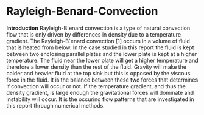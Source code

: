 # Rayleigh-Benard-Convection
**Introduction**
Rayleigh-B´enard convection is a type of natural convection flow that is only driven by differences in
density due to a temperature gradient. The Rayleigh-B´enard convection [1] occurs in a volume of fluid
that is heated from below. In the case studied in this report the fluid is kept between two enclosing
parallel plates and the lower plate is kept at a higher temperature.
The fluid near the lower plate will get a higher temperature and therefore a lower density than the rest
of the fluid. Gravity will make the colder and heavier fluid at the top sink but this is opposed by the
viscous force in the fluid. It is the balance between these two forces that determines if convection will
occur or not. If the temperature gradient, and thus the density gradient, is large enough the gravitational
forces will dominate and instability will occur. It is the occuring flow patterns that are investigated in
this report through numerical methods.
